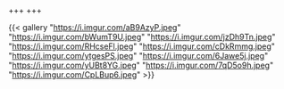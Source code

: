 +++
+++

{{< gallery "https://i.imgur.com/aB9AzyP.jpeg" 
"https://i.imgur.com/bWumT9U.jpeg" 
"https://i.imgur.com/jzDh9Tn.jpeg" 
"https://i.imgur.com/RHcseFl.jpeg" 
"https://i.imgur.com/cDkRmmg.jpeg"
"https://i.imgur.com/ytgesPS.jpeg" 
"https://i.imgur.com/6Jawe5j.jpeg" 
"https://i.imgur.com/yUBt8YG.jpeg" 
"https://i.imgur.com/7qD5o9h.jpeg" 
"https://i.imgur.com/CpLBup6.jpeg" >}}


